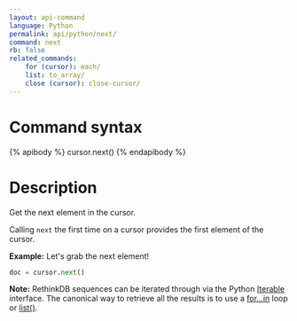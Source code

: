 ```yaml
---
layout: api-command
language: Python
permalink: api/python/next/
command: next
rb: false
related_commands:
    for (cursor): each/
    list: to_array/
    close (cursor): close-cursor/
---
```


# Command syntax #

{% apibody %}
cursor.next()
{% endapibody %}

# Description #

Get the next element in the cursor.

Calling `next` the first time on a cursor provides the first element of the cursor.

__Example:__ Let's grab the next element!

```py
doc = cursor.next()
```

__Note:__ RethinkDB sequences can be iterated through via the Python [Iterable][it] interface. The canonical way to retrieve all the results is to use a [for...in](../each/) loop or [list()](../to_array/).

[it]: https://docs.python.org/3.4/library/stdtypes.html#iterator-types
